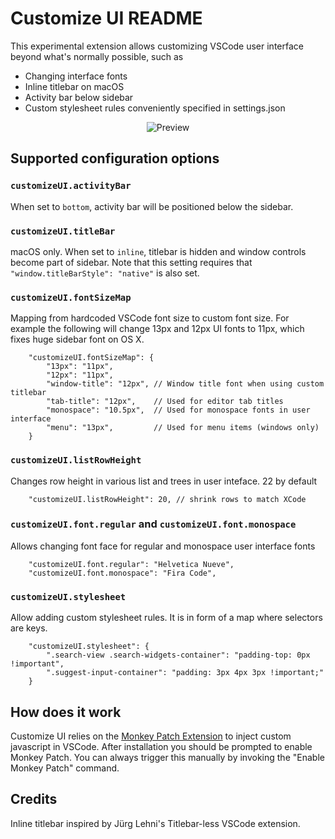 # Customize UI README

This experimental extension allows customizing VSCode user interface beyond what's normally possible, such as

- Changing interface fonts
- Inline titlebar on macOS
- Activity bar below sidebar
- Custom stylesheet rules conveniently specified in settings.json

<div style="text-align:center">
  <img src="https://raw.githubusercontent.com/iocave/customize-ui/master/screenshot.png" alt="Preview">
</div>

## Supported configuration options

### `customizeUI.activityBar`

When set to `bottom`, activity bar will be positioned below the sidebar.

### `customizeUI.titleBar`

macOS only. When set to `inline`, titlebar is hidden and window controls become part of sidebar. Note that this setting requires that `"window.titleBarStyle": "native"` is also set.

### `customizeUI.fontSizeMap`

Mapping from hardcoded VSCode font size to custom font size. For example the following will change 13px and 12px UI fonts to 11px, which fixes huge sidebar font on OS X.

```jsonc
    "customizeUI.fontSizeMap": {
        "13px": "11px",
        "12px": "11px",
        "window-title": "12px", // Window title font when using custom titlebar
        "tab-title": "12px",    // Used for editor tab titles
        "monospace": "10.5px",  // Used for monospace fonts in user interface
        "menu": "13px",         // Used for menu items (windows only)
    }
```

### `customizeUI.listRowHeight`

Changes row height in various list and trees in user inteface. 22 by default

```jsonc
    "customizeUI.listRowHeight": 20, // shrink rows to match XCode
```

### `customizeUI.font.regular` and `customizeUI.font.monospace`

Allows changing font face for regular and monospace user interface fonts

```jsonc
    "customizeUI.font.regular": "Helvetica Nueve",
    "customizeUI.font.monospace": "Fira Code",
```

### `customizeUI.stylesheet`

Allow adding custom stylesheet rules. It is in form of a map where selectors are keys.

```jsonc
    "customizeUI.stylesheet": {
        ".search-view .search-widgets-container": "padding-top: 0px !important",
        ".suggest-input-container": "padding: 3px 4px 3px !important;"
    }
```

## How does it work

Customize UI relies on the [Monkey Patch Extension](https://marketplace.visualstudio.com/items?itemName=iocave.monkey-patch) to inject custom javascript in VSCode. After installation you should
be prompted to enable Monkey Patch. You can always trigger this manually by invoking the "Enable Monkey Patch" command.

## Credits

Inline titlebar inspired by Jürg Lehni's Titlebar-less VSCode extension.

